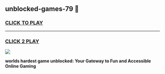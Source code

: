 
## unblocked-games-79 👋
<h3>
<a href="https://premium.freeplayer.one?title=unblocked-games-79&ref=14F">CLICK TO PLAY</a></h3>
<hr>

<h3>
<a href="https://premium.freeplayer.one?title=unblocked-games-79&ref=14F">CLICK 2 PLAY</a>
  
</h3>

<a href="https://premium.freeplayer.one?title=unblocked-games-79&ref=12F/"><img src="https://clearcache.store/games.png"></a>


**worlds hardest game unblocked: Your Gateway to Fun and Accessible Online Gaming**
